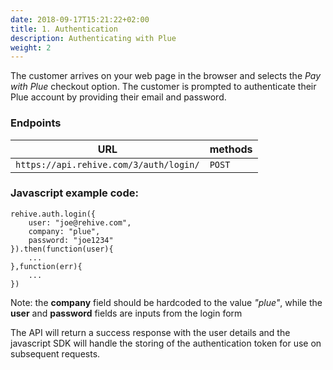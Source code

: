 ```yaml
---
date: 2018-09-17T15:21:22+02:00
title: 1. Authentication
description: Authenticating with Plue
weight: 2
---
```


The customer arrives on your web page in the browser and selects the _Pay with Plue_ checkout option. The customer is prompted to authenticate their Plue account by providing their email and password.  

### Endpoints
URL | methods
---|---
`https://api.rehive.com/3/auth/login/` | `POST`

### Javascript example code:
```
rehive.auth.login({
    user: "joe@rehive.com",
    company: "plue",
    password: "joe1234"
}).then(function(user){
    ...
},function(err){
    ...
})
```

<aside class="notice">Note: the <b>company</b> field should be hardcoded to the value <i>"plue"</i>, while the <b>user</b> and <b>password</b> fields are inputs from the login form</aside>

 The API will return a success response with the user details and the javascript SDK will handle the storing of the authentication token for use on subsequent requests.








